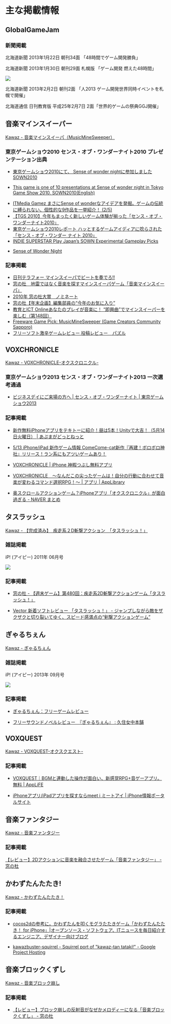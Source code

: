 
<h1 id="主な掲載情報">主な掲載情報</h1>
<h2 id="globalgamejam">GlobalGameJam</h2>
<h3 id="新聞掲載">新聞掲載</h3>
<p>北海道新聞 2013年1月22日 朝刊34面 「48時間でゲーム開発勝負」</p>
<p>北海道新聞 2013年1月30日 朝刊29面 札幌版 「ゲーム開発 燃えた48時間」</p>

<img src="http://www.kawaz.org/commons/1733/download/">

<p>北海道新聞 2013年2月2日 朝刊2面 「人2013 ゲーム開発世界同時イベントを札幌で開催」</p>
<p>北海道通信 日刊教育版 平成25年2月7日 2面「世界的ゲームの祭典GGJ開催」</p>
<h2 id="音楽マインスイーパー">音楽マインスイーパー</h2>
<p><a href="http://www.kawaz.org/projects/musicminesweeper/">Kawaz - 音楽マインスイーパ（MusicMineSweeper）</a></p>
<h3 id="東京ゲームショウ2010-センスオブワンダーナイト2010-プレゼンテーション出典">東京ゲームショウ2010 センス・オブ・ワンダーナイト2010 プレゼンテーション出典</h3>
<ul>
<li><p><a href="http://expo.nikkeibp.co.jp/tgs/2010/sown/index.html">東京ゲームショウ2010にて、 Sense of wonder nightに参加しました SOWN2010</a></p></li>
<li><p><a href="http://expo.nikkeibp.co.jp/tgs/2010/en/sown/">This game is one of 10 presentations at Sense of wonder night in Tokyo Game Show 2010. SOWN2010(English)</a></p></li>
<li><a href="http://gamez.itmedia.co.jp/games/articles/1009/19/news008_2.html">ITMedia Gamez まさにSense of wonderなアイデアを発掘。ゲームの伝統に縛られない、個性的な9作品を一挙紹介！ (2/5)</a></li>
<li><a href="http://www.inside-games.jp/article/2010/09/23/44605.html">【TGS 2010】今年もまったく新しいゲーム体験が揃った「センス・オブ・ワンダーナイト2010」</a></li>
<li><a href="http://game.watch.impress.co.jp/docs/news/20100919_395246.html">東京ゲームショウ2010レポート ハッとするゲームアイディアに唸らされた「センス・オブ・ワンダー ナイト 2010」</a></li>
<li><a href="http://indiesuperstar.com/archives/1358">INDIE SUPERSTAR Play Japan’s SOWN Experimental Gameplay Picks</a></li>
<li><p><a href="http://occidentalgamer.com/?p=36">Sense of Wonder Night</a></p></li>
</ul>
<h3 id="記事掲載">記事掲載</h3>
<ul>
<li><a href="http://www.campuscity.jp/headlines/hl2460">日刊テラフォー マインスイーパでビートを奏でろ!!</a></li>
<li><a href="http://www.forest.impress.co.jp/docs/review/20100907_392214.html">窓の杜　地雷ではなく音楽を探すマインスイーパゲーム「音楽マインスイーパ」</a></li>
<li><a href="http://www.forest.impress.co.jp/prize/2010/nominate.html">2010年 窓の杜大賞　ノミネート</a></li>
<li><a href="http://www.forest.impress.co.jp/docs/special/20101224_417048.html">窓の杜【年末企画】編集部員の“今年のお気に入り”</a></li>
<li><a href="http://pc.nikkeibp.co.jp/article/special/20101220/1029242/?set=rss">教育とICT Onlineあなたのプレイが音楽に！ “即興曲”でマインスイーパーを楽しむ（第148回）</a></li>
<li><a href="http://www.indiegames.com/blog/2010/09/freeware_game_pick_musicminesw.html">Freeware Game Pick: MusicMineSweeper (Game Creators Community Sapporo)</a></li>
<li><a href="http://gekikarareview.com/review_pzl/pzl_toukou006.html#04">フリーソフト激辛ゲームレビュー 投稿レビュー　パズル</a></li>
</ul>
<h2 id="voxchronicle">VOXCHRONICLE</h2>
<p><a href="http://www.kawaz.org/projects/voxchronicle/">Kawaz - VOXCHRONICLE-オクスクロニクル-</a></p>
<h3 id="東京ゲームショウ2013-センスオブワンダーナイト2013-一次選考通過">東京ゲームショウ2013 センス・オブ・ワンダーナイト2013 一次選考通過</h3>
<ul>
<li><a href="http://expo.nikkeibp.co.jp/tgs/2013/business/sown/presentation.html">ビジネスデイにご来場の方へ | センス・オブ・ワンダーナイト | 東京ゲームショウ2013</a></li>
</ul>
<h3 id="記事掲載-1">記事掲載</h3>
<ul>
<li><p><a href="http://appmaga.net/archives/15533">新作無料iPhoneアプリをテキトーに紹介！昼は5本！Unityで大吉！（5月14日火曜日） | あぷまがどっとねっと</a></p></li>
<li><p><a href="http://www.gamecast-blog.com/archives/65747165.html">5/13 iPhone/iPad 新作ゲーム情報 ComeCome-cat新作『再建！ボロボロ神社』リリース！ラン系にもアツいゲームあり！</a></p></li>
<li><p><a href="http://www.gogo-iapp.com/%E3%82%B2%E3%83%BC%E3%83%A0/3756/">VOXCHRONICLE | iPhone 神暇つぶし無料アプリ</a></p></li>
<li><p><a href="http://app-library.com/archives/10813">VOXCHRONICLE　～なんだこの尖ったゲームは！自分の行動に合わせて音楽が変わるコマンド選択RPG！～ | アプリ | AppLibrary</a></p></li>
<li><p><a href="http://matome.naver.jp/odai/2138234417490901901">奥スクロールアクションゲーム？iPhoneアプリ「オクスクロニクル」が面白過ぎる - NAVER まとめ</a></p></li>
</ul>
<h2 id="タスラッシュ">タスラッシュ</h2>
<p><a href="http://www.kawaz.org/projects/tasrush/">Kawaz - 【完成済み】　疾走系２D斬撃アクション　「タスラッシュ！」</a></p>
<h3 id="雑誌掲載">雑誌掲載</h3>
<p>iP! (アイピー) 2011年 06月号</p>

<img src="http://www.kawaz.org/commons/1731/download/">

<h3 id="記事掲載-2">記事掲載</h3>
<ul>
<li><p><a href="http://www.forest.impress.co.jp/docs/serial/shumatsu/20120330_522728.html">窓の杜 - 【週末ゲーム】第480回：疾走系2D斬撃アクションゲーム「タスラッシュ！」</a></p></li>
<li><p><a href="http://www.vector.co.jp/magazine/softnews/120426/n1204262.html">Vector 新着ソフトレビュー 「タスラッシュ！」 - ジャンプしながら敵をザクザクと切り裂いてゆく、スピード感満点の“剣撃アクションゲーム”</a></p></li>
</ul>
<h2 id="ぎゃるちぇん">ぎゃるちぇん</h2>
<p><a href="http://www.kawaz.org/projects/after-another-gal_novel/">Kawaz - ぎゃるちぇん</a></p>
<h3 id="雑誌掲載-1">雑誌掲載</h3>
<p>iP! (アイピー) 2013年 09月号</p>

<img src="http://www.kawaz.org/commons/1732/download/">

<h3 id="記事掲載-3">記事掲載</h3>
<ul>
<li><p><a href="http://freegames-review.blog.so-net.ne.jp/gal_change">ぎゃるちぇん：フリーゲームレビュー</a></p></li>
<li><p><a href="http://kuzumi.exblog.jp/20619479/">フリーサウンドノベルレビュー　『ぎゃるちぇん』 : 久住女中本舗</a></p></li>
</ul>
<h2 id="voxquest">VOXQUEST</h2>
<p><a href="http://www.kawaz.org/projects/voxquest/">Kawaz - VOXQUEST-オクスクエスト-</a></p>
<h3 id="記事掲載-4">記事掲載</h3>
<ul>
<li><p><a href="http://www.app-life.jp/2012/04/23331/">VOXQUEST｜BGMと連動した操作が面白い、新感覚RPG+音ゲーアプリ。無料 | AppLiFE</a></p></li>
<li><p><a href="http://web.meet-i.com/?article_id=00000017831">iPhoneアプリ/iPadアプリを探すならmeet i ミートアイ | iPhone情報ポータルサイト</a></p></li>
</ul>

<h2 id="music-fantasy">音楽ファンタジー</h2>

<a href="http://www.kawaz.org/projects/music_fantasy/">Kawaz - 音楽ファンタジー</a>

<h3 id="article">記事掲載</h3>
<p><a href="http://www.forest.impress.co.jp/docs/review/20131218_628075.html">【レビュー】2Dアクションに音楽を融合させたゲーム「音楽ファンタジー」 - 窓の杜</a></p>

<h2 id="かわずたんたたき">かわずたんたたき!</h2>
<p><a href="http://www.kawaz.org/projects/kawaz_buster/">Kawaz - かわずたんたたき！</a></p>
<h3 id="記事掲載-5">記事掲載</h3>
<ul>
<li><p><a href="http://www.moongift.jp/2011/07/20110725/">cocos2dの参考に。かわずたんを叩くモグラたたきゲーム「かわずたんたたき！ for iPhone」|オープンソース・ソフトウェア、ITニュースを毎日紹介するエンジニア、デザイナー向けブログ</a></p></li>
<li><p><a href="https://code.google.com/p/kawazbuster-squirrel/">kawazbuster-squirrel - Squirrel port of &quot;kawaz-tan tataki!&quot; - Google Project Hosting</a></p></li>
</ul>
<h2 id="音楽ブロックくずし">音楽ブロックくずし</h2>
<p><a href="http://www.kawaz.org/projects/music_breakout/">Kawaz - 音楽ブロック崩し</a></p>
<h3 id="記事掲載-6">記事掲載</h3>
<ul>
<li><a href="http://www.forest.impress.co.jp/docs/review/20130704_606432.html?ref=twitter">【レビュー】ブロック崩しの反射音がなぜかメロディーになる「音楽ブロックくずし」 - 窓の杜</a></li>
</ul>